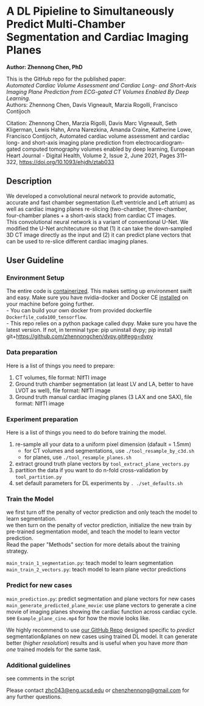 # A DL Pipieline to Simultaneously Predict Multi-Chamber Segmentation and Cardiac Imaging Planes
**Author: Zhennong Chen, PhD**<br />

This is the GitHub repo for the published paper: <br />
*Automated Cardiac Volume Assessment and Cardiac Long- and Short-Axis Imaging Plane Prediction from ECG-gated CT Volumes Enabled By Deep Learning.*<br />
Authors: Zhennong Chen, Davis Vigneault, Marzia Rogolli, Francisco Contijoch<br />

Citation: Zhennong Chen, Marzia Rigolli, Davis Marc Vigneault, Seth Kligerman, Lewis Hahn, Anna Narezkina, Amanda Craine, Katherine Lowe, Francisco Contijoch, Automated cardiac volume assessment and cardiac long- and short-axis imaging plane prediction from electrocardiogram-gated computed tomography volumes enabled by deep learning, European Heart Journal - Digital Health, Volume 2, Issue 2, June 2021, Pages 311–322, https://doi.org/10.1093/ehjdh/ztab033

## Description
We developed a convolutional neural network to provide automatic, accurate and fast chamber segmentation (Left ventricle and Left atrium) as well as cardiac imaging planes re-slicing (two-chamber, three-chamber, four-chamber planes + a short-axis stack) from cardiac CT images. <br />
This convolutional neural network is a variant of conventional U-Net. We modified the U-Net architecuture so that (1) it can take the down-sampled 3D CT image directly as the input and (2) it can predict plane vectors that can be used to re-slice different cardiac imaging planes.

## User Guideline
### Environment Setup
The entire code is [containerized](https://www.docker.com/resources/what-container). This makes setting up environment swift and easy. Make sure you have nvidia-docker and Docker CE [installed](https://docs.nvidia.com/datacenter/cloud-native/container-toolkit/install-guide.html#docker) on your machine before going further. <br />
    - You can build your own docker from provided dockerfile ```Dockerfile_cuda100_tensorflow```. <br />
    - This repo relies on a python package called dvpy. Make sure you have the latest version. If not, in terminal type: pip uninstall dvpy; pip install git+https://github.com/zhennongchen/dvpy.git#egg=dvpy

### Data preparation
Here is a list of things you need to prepare:
1. CT volumes, file format: NIfTI image
2. Ground truth chamber segmentation (at least LV and LA, better to have LVOT as well), file format: NIfTI image
3. Ground truth manual cardiac imaging planes (3 LAX and one SAX), file format: NIfTI image

### Experiment preparation
Here is a list of things you need to do before training the model.
1. re-sample all your data to a uniform pixel dimension (dafault = 1.5mm)
    - for CT volumes and segmentations, use ```./tool_resample_by_c3d.sh```
    - for planes, use ```./tool_resample_planes.sh```
2. extract ground truth plane vectors by ```tool_extract_plane_vectors.py```
3. partition the data if you want to do n-fold cross-validation by ```tool_partition.py``` 
4. set default parameters for DL experiments by ```. ./set_defaults.sh```

### Train the Model
we first turn off the penalty of vector prediction and only teach the model to learn segmentation.<br />
we then turn on the penalty of vector prediction, initialize the new train by pre-trained segmentation model, and teach the model to learn vector prediction.<br />
Read the paper "Methods" section for more details about the training strategy.

```main_train_1_segmentation.py```: teach model to learn segmentation<br />
```main_train_2_vectors.py```: teach model to learn plane vector predictions<br />

### Predict for new cases
```main_prediction.py```: predict segmentation and plane vectors for new cases<br />
```main_generate_predicted_plane_movie```: use plane vectors to generate a cine movie of imaging planes showing the cardiac function across cardiac cycle. see ```Example_plane_cine.mp4``` for how the movie looks like. <br />

We highly recommend to use [our GitHub Repo](https://github.com/ucsd-fcrl/DL_CT_Seg-Plane_Prediction_Final_v_ZC) designed specific to *predict* segmentation&planes on new cases using trained DL model. It can generate better (*higher resolution*) results and is useful when you have *more than one* trained models for the same task.


### Additional guidelines
see comments in the script

Please contact zhc043@eng.ucsd.edu or chenzhennong@gmail.com for any further questions.




